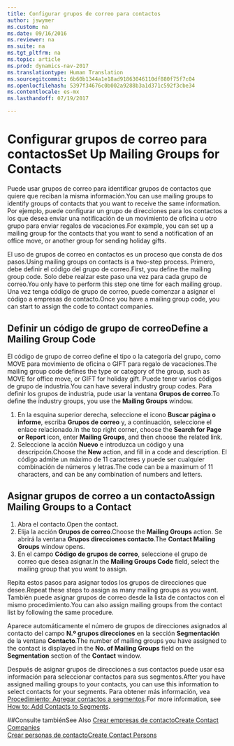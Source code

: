 ```yaml
---
title: Configurar grupos de correo para contactos
author: jswymer
ms.custom: na
ms.date: 09/16/2016
ms.reviewer: na
ms.suite: na
ms.tgt_pltfrm: na
ms.topic: article
ms.prod: dynamics-nav-2017
ms.translationtype: Human Translation
ms.sourcegitcommit: 6b60b1344a1e18ad91863046110df880f75f7c04
ms.openlocfilehash: 5397f34676c0b002a9288b3a1d371c592f3cbe34
ms.contentlocale: es-mx
ms.lasthandoff: 07/19/2017

---
```

# <a name="set-up-mailing-groups-for-contacts"></a><span data-ttu-id="fc859-102">Configurar grupos de correo para contactos</span><span class="sxs-lookup"><span data-stu-id="fc859-102">Set Up Mailing Groups for Contacts</span></span>
<span data-ttu-id="fc859-103">Puede usar grupos de correo para identificar grupos de contactos que quiere que reciban la misma información.</span><span class="sxs-lookup"><span data-stu-id="fc859-103">You can use mailing groups to identify groups of contacts that you want to receive the same information.</span></span> <span data-ttu-id="fc859-104">Por ejemplo, puede configurar un grupo de direcciones para los contactos a los que desea enviar una notificación de un movimiento de oficina u otro grupo para enviar regalos de vacaciones.</span><span class="sxs-lookup"><span data-stu-id="fc859-104">For example, you can set up a mailing group for the contacts that you want to send a notification of an office move, or another group for sending holiday gifts.</span></span>

<span data-ttu-id="fc859-105">El uso de grupos de correo en contactos es un proceso que consta de dos pasos.</span><span class="sxs-lookup"><span data-stu-id="fc859-105">Using mailing groups on contacts is a two-step process.</span></span> <span data-ttu-id="fc859-106">Primero, debe definir el código del grupo de correo.</span><span class="sxs-lookup"><span data-stu-id="fc859-106">First, you define the mailing group code.</span></span> <span data-ttu-id="fc859-107">Solo debe realzar este paso una vez para cada grupo de correo.</span><span class="sxs-lookup"><span data-stu-id="fc859-107">You only have to perform this step one time for each mailing group.</span></span> <span data-ttu-id="fc859-108">Una vez tenga código de grupo de correo, puede comenzar a asignar el código a empresas de contacto.</span><span class="sxs-lookup"><span data-stu-id="fc859-108">Once you have a mailing group code, you can start to assign the code to contact companies.</span></span>

## <a name="define-a-mailing-group-code"></a><span data-ttu-id="fc859-109">Definir un código de grupo de correo</span><span class="sxs-lookup"><span data-stu-id="fc859-109">Define a Mailing Group Code</span></span>
<span data-ttu-id="fc859-110">El código de grupo de correo define el tipo o la categoría del grupo, como MOVE para movimiento de oficina o GIFT para regalo de vacaciones.</span><span class="sxs-lookup"><span data-stu-id="fc859-110">The mailing group code defines the type or category of the group, such as MOVE for office move, or GIFT for holiday gift.</span></span> <span data-ttu-id="fc859-111">Puede tener varios códigos de grupo de industria.</span><span class="sxs-lookup"><span data-stu-id="fc859-111">You can have several industry group codes.</span></span> <span data-ttu-id="fc859-112">Para definir los grupos de industria, pude usar la ventana **Grupos de correo**.</span><span class="sxs-lookup"><span data-stu-id="fc859-112">To define the industry groups, you use the **Mailing Groups** window.</span></span>

1. <span data-ttu-id="fc859-113">En la esquina superior derecha, seleccione el icono **Buscar página o informe**, escriba **Grupos de correo** y, a continuación, seleccione el enlace relacionado.</span><span class="sxs-lookup"><span data-stu-id="fc859-113">In the top right corner, choose the **Search for Page or Report** icon, enter **Mailing Groups**, and then choose the related link.</span></span>
2. <span data-ttu-id="fc859-114">Seleccione la acción **Nuevo** e introduzca un código y una descripción.</span><span class="sxs-lookup"><span data-stu-id="fc859-114">Choose the **New** action, and fill in a code and description.</span></span> <span data-ttu-id="fc859-115">El código admite un máximo de 11 caracteres y puede ser cualquier combinación de números y letras.</span><span class="sxs-lookup"><span data-stu-id="fc859-115">The code can be a maximum of 11 characters, and can be any combination of numbers and letters.</span></span>

## <a name="assign-mailing-groups-to-a-contact"></a><span data-ttu-id="fc859-116">Asignar grupos de correo a un contacto</span><span class="sxs-lookup"><span data-stu-id="fc859-116">Assign Mailing Groups to a Contact</span></span>
1. <span data-ttu-id="fc859-117">Abra el contacto.</span><span class="sxs-lookup"><span data-stu-id="fc859-117">Open the contact.</span></span>
2. <span data-ttu-id="fc859-118">Elija la acción **Grupos de correo**.</span><span class="sxs-lookup"><span data-stu-id="fc859-118">Choose the **Mailing Groups** action.</span></span> <span data-ttu-id="fc859-119">Se abrirá la ventana **Grupos direcciones contacto**.</span><span class="sxs-lookup"><span data-stu-id="fc859-119">The **Contact Mailing Groups** window opens.</span></span>
3. <span data-ttu-id="fc859-120">En el campo **Código de grupos de correo**, seleccione el grupo de correo que desea asignar.</span><span class="sxs-lookup"><span data-stu-id="fc859-120">In the **Mailing Groups Code** field, select the mailing group that you want to assign.</span></span>

<span data-ttu-id="fc859-121">Repita estos pasos para asignar todos los grupos de direcciones que desee.</span><span class="sxs-lookup"><span data-stu-id="fc859-121">Repeat these steps to assign as many mailing groups as you want.</span></span> <span data-ttu-id="fc859-122">También puede asignar grupos de correo desde la lista de contactos con el mismo procedimiento.</span><span class="sxs-lookup"><span data-stu-id="fc859-122">You can also assign mailing groups from the contact list by following the same procedure.</span></span>

<span data-ttu-id="fc859-123">Aparece automáticamente el número de grupos de direcciones asignados al contacto del campo **N.º grupos direcciones** en la sección **Segmentación** de la ventana **Contacto**.</span><span class="sxs-lookup"><span data-stu-id="fc859-123">The number of mailing groups you have assigned to the contact is displayed in the **No. of Mailing Groups** field on the **Segmentation** section of the **Contact** window.</span></span>

<span data-ttu-id="fc859-124">Después de asignar grupos de direcciones a sus contactos puede usar esa información para seleccionar contactos para sus segmentos.</span><span class="sxs-lookup"><span data-stu-id="fc859-124">After you have assigned mailing groups to your contacts, you can use this information to select contacts for your segments.</span></span> <span data-ttu-id="fc859-125">Para obtener más información, vea [Procedimiento: Agregar contactos a segmentos](marketing-add-contact-segment.md).</span><span class="sxs-lookup"><span data-stu-id="fc859-125">For more information, see [How to: Add Contacts to Segments](marketing-add-contact-segment.md).</span></span>

##<a name="see-also"></a><span data-ttu-id="fc859-126">Consulte también</span><span class="sxs-lookup"><span data-stu-id="fc859-126">See Also</span></span>
[<span data-ttu-id="fc859-127">Crear empresas de contacto</span><span class="sxs-lookup"><span data-stu-id="fc859-127">Create Contact Companies</span></span>](marketing-create-contact-companies.md)  
[<span data-ttu-id="fc859-128">Crear personas de contacto</span><span class="sxs-lookup"><span data-stu-id="fc859-128">Create Contact Persons</span></span>](marketing-create-contact-persons.md)  

